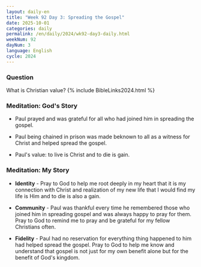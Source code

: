 ```yaml
---
layout: daily-en
title: "Week 92 Day 3: Spreading the Gospel"
date: 2025-10-01
categories: daily
permalink: /en/daily/2024/wk92-day3-daily.html
weekNum: 92
dayNum: 3
language: English
cycle: 2024
---
```

### Question     
What is Christian value? 
{% include BibleLinks2024.html %} 

### Meditation: God's Story   
+ Paul prayed and was grateful for all who had joined him in spreading the gospel. 

+ Paul being chained in prison was made beknown to all as a witness for Christ and helped spread the gospel. 

+ Paul's value: to live is Christ and to die is gain. 

### Meditation: My Story   
+ **Identity** - Pray to God to help me root deeply in my heart that it is my connection with Christ and realization of my new life that I would find my life is Him and to die is also a gain. 

+ **Community** - Paul was thankful every time he remembered those who joined him in spreading gospel and was always happy to pray for them. Pray to God to remind me to pray and be grateful for my fellow Christians often. 

+ **Fidelity** - Paul had no reservation for everything thing happened to him had helped spread the gospel. Pray to God to help me know and understand that gospel is not just for my own benefit alone but for the benefit of God's kingdom. 
